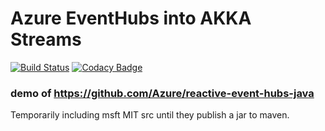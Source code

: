# Azure EventHubs into AKKA Streams

[![Build Status](https://travis-ci.org/navicore/akka-eventhubs-consumer.svg?branch=master)](https://travis-ci.org/navicore/akka-eventhubs-consumer)
[![Codacy Badge](https://api.codacy.com/project/badge/Grade/e39de84f2d544a028dd61bed414761e1)](https://www.codacy.com/app/navicore/akka-eventhubs-consumer?utm_source=github.com&utm_medium=referral&utm_content=navicore/akka-eventhubs-consumer&utm_campaign=badger)

### demo of https://github.com/Azure/reactive-event-hubs-java

Temporarily including msft MIT src until they publish a jar to maven.

